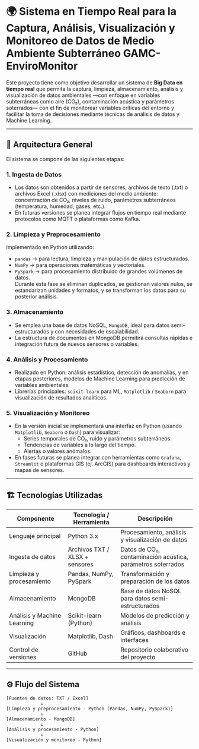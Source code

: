 # 🌍 Sistema en Tiempo Real para la Captura, Análisis, Visualización y Monitoreo de Datos de Medio Ambiente Subterráneo GAMC-EnviroMonitor

Este proyecto tiene como objetivo desarrollar un sistema de **Big Data en tiempo real** que permita la captura, limpieza, almacenamiento, análisis y visualización de datos ambientales —con enfoque en variables subterráneas como aire (CO₂), contaminación acústica y parámetros soterrados— con el fin de monitorear variables críticas del entorno y facilitar la toma de decisiones mediante técnicas de análisis de datos y Machine Learning.

---

## 🧩 Arquitectura General

El sistema se compone de las siguientes etapas:

### 1. Ingesta de Datos  
- Los datos son obtenidos a partir de sensores, archivos de texto (.txt) o archivos Excel (.xlsx) con mediciones del medio ambiente: concentración de CO₂, niveles de ruido, parámetros subterráneos (temperatura, humedad, gases, etc.).  
- En futuras versiones se planea integrar flujos en tiempo real mediante protocolos como MQTT o plataformas como Kafka.

### 2. Limpieza y Preprocesamiento  
Implementado en Python utilizando:  
- `pandas` → para lectura, limpieza y manipulación de datos estructurados.  
- `NumPy` → para operaciones matemáticas y vectoriales.  
- `PySpark` → para procesamiento distribuido de grandes volúmenes de datos.  
Durante esta fase se eliminan duplicados, se gestionan valores nulos, se estandarizan unidades y formatos, y se transforman los datos para su posterior análisis.

### 3. Almacenamiento  
- Se emplea una base de datos NoSQL, `MongoDB`, ideal para datos semi-estructurados y con necesidades de escalabilidad.  
- La estructura de documentos en MongoDB permitirá consultas rápidas e integración futura de nuevos sensores o variables.

### 4. Análisis y Procesamiento  
- Realizado en Python: análisis estadístico, detección de anomalías, y en etapas posteriores, modelos de Machine Learning para predicción de variables ambientales.  
- Librerías principales: `scikit-learn` para ML, `Matplotlib` / `Seaborn` para visualización de resultados analíticos.

### 5. Visualización y Monitoreo  
- En la versión inicial se implementará una interfaz en Python (usando `Matplotlib`, `Seaborn` o `Dash`) para visualizar:  
  - Series temporales de CO₂, ruido y parámetros subterráneos.  
  - Tendencias de variables a lo largo del tiempo.  
  - Alertas o valores anómalos.  
- En fases futuras se planea integrar con herramientas como `Grafana`, `Streamlit` o plataformas GIS (ej. ArcGIS) para dashboards interactivos y mapas de sensores.

---

## 🏗️ Tecnologías Utilizadas  
| Componente                     | Tecnología / Herramienta           | Descripción                                           |
|--------------------------------|------------------------------------|-------------------------------------------------------|
| Lenguaje principal            | Python 3.x                         | Procesamiento, análisis y visualización de datos     |
| Ingesta de datos              | Archivos TXT / XLSX + sensores     | Datos de CO₂, contaminación acústica, parámetros soterrados |
| Limpieza y procesamiento      | Pandas, NumPy, PySpark             | Transformación y preparación de los datos            |
| Almacenamiento                | MongoDB                            | Base de datos NoSQL para datos semi-estructurados    |
| Análisis y Machine Learning   | Scikit-learn (Python)              | Modelos de predicción y análisis                     |
| Visualización                 | Matplotlib, Dash                   | Gráficos, dashboards e interfaces                     |
| Control de versiones          | GitHub                             | Repositorio colaborativo del proyecto                 |

---

## ⚙️ Flujo del Sistema

```text
[Fuentes de datos: TXT / Excel]
             ↓
[Limpieza y preprocesamiento - Python (Pandas, NumPy, PySpark)]
             ↓
[Almacenamiento - MongoDB]
             ↓
[Análisis y procesamiento - Python]
             ↓
[Visualización y monitoreo - Python]


